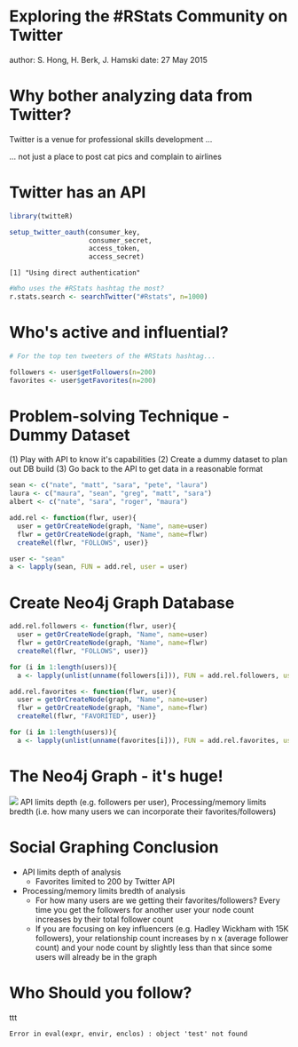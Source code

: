 
Exploring the #RStats Community on Twitter
========================================================
author: S. Hong, H. Berk, J. Hamski
date: 27 May 2015

Why bother analyzing data from Twitter?
========================================================  
  
Twitter is a venue for professional skills development ...

... not just a place to post cat pics and complain to airlines

Twitter has an API
========================================================



```r
library(twitteR)

setup_twitter_oauth(consumer_key,
                    consumer_secret,
                    access_token,
                    access_secret)
```

```
[1] "Using direct authentication"
```

```r
#Who uses the #RStats hashtag the most?
r.stats.search <- searchTwitter("#Rstats", n=1000)
```

Who's active and influential? 
========================================================


```r
# For the top ten tweeters of the #RStats hashtag...

followers <- user$getFollowers(n=200)
favorites <- user$getFavorites(n=200)
```

Problem-solving Technique - Dummy Dataset
========================================================
(1) Play with API to know it's capabilities
(2) Create a dummy dataset to plan out DB build
(3) Go back to the API to get data in a reasonable format

```r
sean <- c("nate", "matt", "sara", "pete", "laura")
laura <- c("maura", "sean", "greg", "matt", "sara")
albert <- c("nate", "sara", "roger", "maura")

add.rel <- function(flwr, user){
  user = getOrCreateNode(graph, "Name", name=user)
  flwr = getOrCreateNode(graph, "Name", name=flwr)
  createRel(flwr, "FOLLOWS", user)}

user <- "sean"
a <- lapply(sean, FUN = add.rel, user = user)
```

Create Neo4j Graph Database
========================================================


```r
add.rel.followers <- function(flwr, user){
  user = getOrCreateNode(graph, "Name", name=user)
  flwr = getOrCreateNode(graph, "Name", name=flwr)
  createRel(flwr, "FOLLOWS", user)}

for (i in 1:length(users)){
  a <- lapply(unlist(unname(followers[i])), FUN = add.rel.followers, user = users[i])}

add.rel.favorites <- function(flwr, user){
  user = getOrCreateNode(graph, "Name", name=user)
  flwr = getOrCreateNode(graph, "Name", name=flwr)
  createRel(flwr, "FAVORITED", user)}

for (i in 1:length(users)){
  a <- lapply(unlist(unname(favorites[i])), FUN = add.rel.favorites, user = users.fav[i])}
```

The Neo4j Graph - it's huge!
========================================================
![](Twitter_Graph_full.png)
API limits depth (e.g. followers per user), Processing/memory limits bredth (i.e. how many users we can incorporate their favorites/followers)

Social Graphing Conclusion
========================================================
* API limits depth of analysis
  + Favorites limited to 200 by Twitter API
* Processing/memory limits bredth of analysis 
  + For how many users are we getting their favorites/followers? Every time you get the followers for another user your node count increases by their total follower count 
  + If you are focusing on key influencers (e.g. Hadley Wickham with 15K followers), your relationship count increases by n x (average follower count) and your node count by slightly less than that since some users will already be in the graph


Who Should you follow?
========================================================
ttt



```
Error in eval(expr, envir, enclos) : object 'test' not found
```
